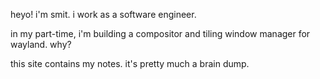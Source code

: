 heyo! i'm smit. i work as a software engineer.

in my part-time, i'm building a compositor and tiling window manager for wayland. why?

this site contains my notes. it's pretty much a brain dump.
